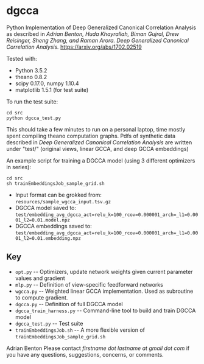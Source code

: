 # dgcca
Python Implementation of Deep Generalized Canonical Correlation Analysis as described in 
*Adrian Benton, Huda Khayrallah, Biman Gujral, Drew Reisinger, Sheng Zhang, and Raman Arora. Deep Generalized Canonical Correlation Analysis.*  https://arxiv.org/abs/1702.02519

Tested with:

+ Python 3.5.2
+ theano 0.8.2
+ scipy 0.17.0, numpy 1.10.4
+ matplotlib 1.5.1 (for test suite)

To run the test suite:

    cd src
    python dgcca_test.py

This should take a few minutes to run on a personal laptop, time mostly spent compiling theano computation graphs.  Pdfs of synthetic data described in *Deep Generalized Canonical Correlation Analysis* are written under "test/" (original views, linear GCCA, and deep GCCA embeddings)

An example script for training a DGCCA model (using 3 different optimizers in series):

    cd src
    sh trainEmbeddingsJob_sample_grid.sh

* Input format can be grokked from: `resources/sample_wgcca_input.tsv.gz`
* DGCCA model saved to: `test/embedding_avg_dgcca_act=relu_k=100_rcov=0.000001_arch=_l1=0.0001_l2=0.01.model.npz`
* DGCCA embeddings saved to: `test/embedding_avg_dgcca_act=relu_k=100_rcov=0.000001_arch=_l1=0.0001_l2=0.01.embedding.npz`

Key
----
* `opt.py`   -- Optimizers, update network weights given current parameter values and gradient
* `mlp.py`   -- Definition of view-specific feedforward networks
* `wgcca.py` -- Weighted linear GCCA implementation.  Used as subroutine to compute gradient.
* `dgcca.py` -- Definition of full DGCCA model
* `dgcca_train_harness.py` -- Command-line tool to build and train DGCCA model 
* `dgcca_test.py` -- Test suite
* `trainEmbeddingsJob.sh` -- A more flexible version of `trainEmbeddingsJob_sample_grid.sh`

Adrian Benton
Please contact *firstname dot lastname at gmail dot com* if you have any questions, suggestions, concerns, or comments.
